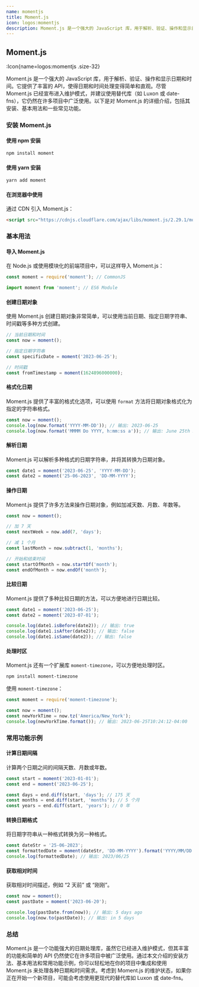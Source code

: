 ```yaml
---
name: momentjs
title: Moment.js
icon: logos:momentjs
description: Moment.js 是一个强大的 JavaScript 库，用于解析、验证、操作和显示日期和时间。它提供了丰富的 API，使得日期和时间处理变得简单和直观。尽管 Moment.js 已经宣布进入维护模式，并建议使用替代库（如 Luxon 或 date-fns），它仍然在许多项目中广泛使用。以下是对 Moment.js 的详细介绍，包括其安装、基本用法和一些常见功能。
---
```


## Moment.js

:Icon{name=logos:momentjs .size-32}

Moment.js 是一个强大的 JavaScript 库，用于解析、验证、操作和显示日期和时间。它提供了丰富的 API，使得日期和时间处理变得简单和直观。尽管 Moment.js 已经宣布进入维护模式，并建议使用替代库（如 Luxon 或 date-fns），它仍然在许多项目中广泛使用。以下是对 Moment.js 的详细介绍，包括其安装、基本用法和一些常见功能。

### 安装 Moment.js

#### 使用 npm 安装

```bash
npm install moment
```

#### 使用 yarn 安装

```bash
yarn add moment
```

#### 在浏览器中使用

通过 CDN 引入 Moment.js：

```html
<script src="https://cdnjs.cloudflare.com/ajax/libs/moment.js/2.29.1/moment.min.js"></script>
```

### 基本用法

#### 导入 Moment.js

在 Node.js 或使用模块化的前端项目中，可以这样导入 Moment.js：

```javascript
const moment = require('moment'); // CommonJS

import moment from 'moment'; // ES6 Module
```

#### 创建日期对象

使用 Moment.js 创建日期对象非常简单，可以使用当前日期、指定日期字符串、时间戳等多种方式创建。

```javascript
// 当前日期和时间
const now = moment();

// 指定日期字符串
const specificDate = moment('2023-06-25');

// 时间戳
const fromTimestamp = moment(1624896000000);
```

#### 格式化日期

Moment.js 提供了丰富的格式化选项，可以使用 `format` 方法将日期对象格式化为指定的字符串格式。

```javascript
const now = moment();
console.log(now.format('YYYY-MM-DD')); // 输出: 2023-06-25
console.log(now.format('MMMM Do YYYY, h:mm:ss a')); // 输出: June 25th 2023, 3:24:12 pm
```

#### 解析日期

Moment.js 可以解析多种格式的日期字符串，并将其转换为日期对象。

```javascript
const date1 = moment('2023-06-25', 'YYYY-MM-DD');
const date2 = moment('25-06-2023', 'DD-MM-YYYY');
```

#### 操作日期

Moment.js 提供了许多方法来操作日期对象，例如加减天数、月数、年数等。

```javascript
const now = moment();

// 加 7 天
const nextWeek = now.add(7, 'days');

// 减 1 个月
const lastMonth = now.subtract(1, 'months');

// 开始和结束时间
const startOfMonth = now.startOf('month');
const endOfMonth = now.endOf('month');
```

#### 比较日期

Moment.js 提供了多种比较日期的方法，可以方便地进行日期比较。

```javascript
const date1 = moment('2023-06-25');
const date2 = moment('2023-07-01');

console.log(date1.isBefore(date2)); // 输出: true
console.log(date1.isAfter(date2)); // 输出: false
console.log(date1.isSame(date2)); // 输出: false
```

#### 处理时区

Moment.js 还有一个扩展库 `moment-timezone`，可以方便地处理时区。

```bash
npm install moment-timezone
```

使用 `moment-timezone`：

```javascript
const moment = require('moment-timezone');

const now = moment();
const newYorkTime = now.tz('America/New_York');
console.log(newYorkTime.format()); // 输出: 2023-06-25T10:24:12-04:00
```

### 常用功能示例

#### 计算日期间隔

计算两个日期之间的间隔天数、月数或年数。

```javascript
const start = moment('2023-01-01');
const end = moment('2023-06-25');

const days = end.diff(start, 'days'); // 175 天
const months = end.diff(start, 'months'); // 5 个月
const years = end.diff(start, 'years'); // 0 年
```

#### 转换日期格式

将日期字符串从一种格式转换为另一种格式。

```javascript
const dateStr = '25-06-2023';
const formattedDate = moment(dateStr, 'DD-MM-YYYY').format('YYYY/MM/DD');
console.log(formattedDate); // 输出: 2023/06/25
```

#### 获取相对时间

获取相对时间描述，例如 “2 天前” 或 “刚刚”。

```javascript
const now = moment();
const pastDate = moment('2023-06-20');

console.log(pastDate.from(now)); // 输出: 5 days ago
console.log(now.to(pastDate)); // 输出: in 5 days
```

### 总结

Moment.js 是一个功能强大的日期处理库，虽然它已经进入维护模式，但其丰富的功能和简单的 API 仍然使它在许多项目中被广泛使用。通过本文介绍的安装方法、基本用法和常用功能示例，你可以轻松地在你的项目中集成和使用 Moment.js 来处理各种日期和时间需求。考虑到 Moment.js 的维护状态，如果你正在开始一个新项目，可能会考虑使用更现代的替代库如 Luxon 或 date-fns。
